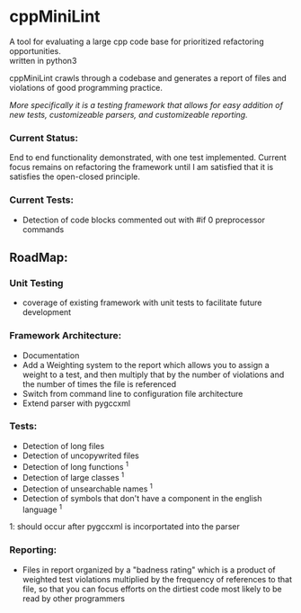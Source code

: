 # cppMiniLint
A tool for evaluating a large cpp code base for prioritized refactoring opportunities.  
written in python3

cppMiniLint crawls through a codebase and generates a report of files and violations of 
good programming practice.

*More specifically it is a testing framework that allows for easy addition of new tests, 
customizeable parsers, and customizeable reporting.*

### Current Status:
End to end functionality demonstrated, with one test implemented.  Current focus remains on refactoring the framework until
I am satisfied that it is satisfies the open-closed principle.

### Current Tests:
- Detection of code blocks commented out with #if 0 preprocessor commands

## RoadMap:
### Unit Testing
- coverage of existing framework with unit tests to facilitate future development

### Framework Architecture:
- Documentation
- Add a Weighting system to the report which allows you to assign a weight to a test, 
  and then multiply that by the number of violations and the number of times the file is referenced
- Switch from command line to configuration file architecture
- Extend parser with pygccxml

### Tests:
- Detection of long files
- Detection of uncopywrited files
- Detection of long functions <sup>1</sup>
- Detection of large classes <sup>1</sup>
- Detection of unsearchable names <sup>1</sup>
- Detection of symbols that don't have a component in the english language <sup>1</sup>

1: should occur after pygccxml is incorportated into the parser
### Reporting:
- Files in report organized by a "badness rating" which is a product of weighted test violations multiplied by the frequency of references to that file, so that you can focus efforts on the dirtiest code most likely to be read by other programmers
